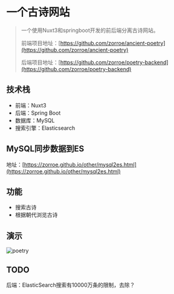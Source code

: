 
# 一个古诗网站

> 一个使用Nuxt3和springboot开发的前后端分离古诗网站。
>
> 前端项目地址：[https://github.com/zorroe/ancient-poetry](https://github.com/zorroe/ancient-poetry)
>
> 后端项目地址：[https://github.com/zorroe/poetry-backend](https://github.com/zorroe/poetry-backend)

## 技术栈

- 前端：Nuxt3
- 后端：Spring Boot
- 数据库：MySQL
- 搜索引擎：Elasticsearch

## MySQL同步数据到ES

地址：[https://zorroe.github.io/other/mysql2es.html](https://zorroe.github.io/other/mysql2es.html)

## 功能

- 搜索古诗
- 根据朝代浏览古诗

## 演示

![poetry](./public/poetry.gif)

## TODO

后端：ElasticSearch搜索有10000万条的限制，去除？

